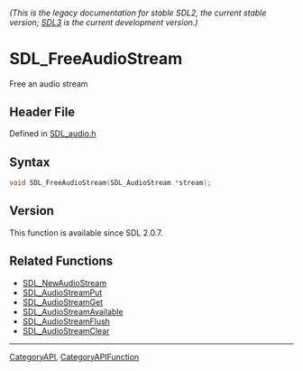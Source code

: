 ###### (This is the legacy documentation for stable SDL2, the current stable version; [SDL3](https://wiki.libsdl.org/SDL3/) is the current development version.)
# SDL_FreeAudioStream

Free an audio stream 

## Header File

Defined in [SDL_audio.h](https://github.com/libsdl-org/SDL/blob/SDL2/include/SDL_audio.h)

## Syntax

```c
void SDL_FreeAudioStream(SDL_AudioStream *stream);

```

## Version

This function is available since SDL 2.0.7.

## Related Functions

* [SDL_NewAudioStream](SDL_NewAudioStream)
* [SDL_AudioStreamPut](SDL_AudioStreamPut)
* [SDL_AudioStreamGet](SDL_AudioStreamGet)
* [SDL_AudioStreamAvailable](SDL_AudioStreamAvailable)
* [SDL_AudioStreamFlush](SDL_AudioStreamFlush)
* [SDL_AudioStreamClear](SDL_AudioStreamClear)

----
[CategoryAPI](CategoryAPI), [CategoryAPIFunction](CategoryAPIFunction)


